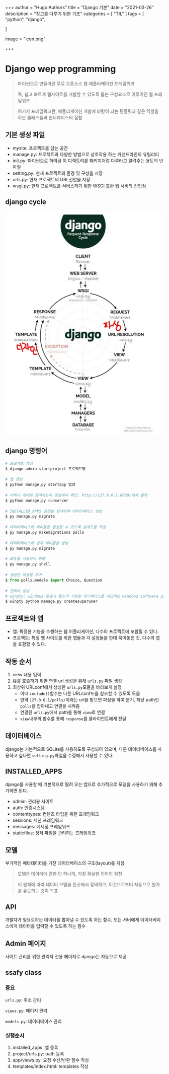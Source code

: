 +++
author = "Hugo Authors"
title = "Django 기본"
date = "2021-03-26"
description = "장고를 다루기 위한 기초"
categories = [
    "TIL"
]
tags = [
    "python", "django",

]

image = "icon.png"

+++

# Django wep programming

>파이썬으로 만들어진 무료 오픈소스 웹 애플리케이션 프레임워크
>
>즉, 쉽고 빠르게 웹사이트를 개발할 수 있도록 돕는 구성요소로 이루어진 웹 프레임워크
>
>여기서 프레임워크란, 애플리케이션 개발에 바탕이 되는 템플릿과 같은 역할을 하는 클래스들과 인터페이스의 집합

## 기본 생성 파일

* mysite: 프로젝트를 담는 공간
* manage.py: 프로젝트와 다양한 방법으로 상호작용 하는 커맨드라인의 유틸리티
* init.py: 파이썬으로 하여금 이 디렉토리를 패키지처럼 다루라고 알려주는 용도의 빈 파일
* setting.py: 현재 프로젝트의 환경 및 구성을 저장
* urls.py: 현재 프로젝트의 URL선언을 저장
* wsgi.py: 현재 프로젝트를 서비스하기 위한 WSGI 호환 웹 서비의 진입점

## django cycle

![](cycle.jpg)

## django 명령어

```python
# 프로젝트 생성
$ django-admin startproject 프로젝트명

# 앱 생성
$ python manage.py startapp 앱명

# 서버가 제대로 동작하는지 로컬에서 확인, http://127.0.0.1:8000/에서 출력
$ python manage.py runserver

# INSTALLED_APPS 설정을 탐색하여 데이터베이스 생성
$ py manage.py migrate

# 데이터베이스에 테이블을 생성할 수 있도록 설계도를 작성
$ py manage.py makemigrations polls

# 데이터베이스에 실제 테이블을 생성
$ py manage.py migrate

# API를 사용하기 위해
$ py manage.py shell

# 생성한 모델을 추가
$ from polls.models import Choice, Question

# 관리자 생성
# winpty: windows 콘솔과 통신이 가능한 인터페이스를 제공하는 windows software package
$ winpty python manage.py createsuperuser
```

## 프로젝트와 앱

* 앱: 특정한 기능을 수행하는 웹 어플리케이션, 다수의 프로젝트에 포함될 수 있다.
* 프로젝트: 특정 웹 사이트를 위한 앱들과 각 설정들을 한데 묶어놓은 것, 다수의 앱을 포함할 수 있다.

## 작동 순서

1. view 내용 입력
2. 뷰를 호출하기 위한 연결 url 생성을 위해 `urls.py` 파일 생성
3. 최상위 URLconf에서 생성한 `urls.py`모듈을 바라보게 설정
   * 이때 `include()`함수는 다른 URLconf드을 참조할 수 있도록 도움
   * 만약 `127.0.0.1/polls/`이라는 url을 받으면 파싱을 하여 분기, 해당 path인 `polls`을 잡아내고 연결을 시켜줌
   * 연결된 `urls.py`에서 path를 통해 `view`로 연결
   * `view`내부의 함수를 통해 `response`를 클라이언트에게 전달

## 데이터베이스

django는 기본적으로 SQLite를 사용하도록 구성되어 있으며, 다른 데이터베이스를 사용하고 싶다면 `setting.py`파일을 수정해서 사용할 수 있다.

## INSTALLED_APPS

django를 사용할 때 기본적으로 딸려 오는 앱으로 추가적으로 모델을 사용하기 위해 추가하면 된다.

* admin: 관리용 사이트
* auth: 인증시스템
* contenttypes: 컨텐츠 타입을 위한 프레임워크
* sessions: 세션 프레임워크
* messages: 메세징 프레임워크
* staticfiles: 정적 파일을 관리하는 프레임워크

## 모델

부가적인 메타데이터를 가진 데이터베이스의 구조(layout)를 지칭

> 모델은 데이터에 관한 단 하나의, 가장 확실한 진리의 원천
>
> 이 원칙에 따라 데이터 모델을 한곳에서 정의하고, 이것으로부터 자동으로 뭔가를 유도하는 것이 목표

## API

개발자가 필요로하는 데이터를 뽑아낼 수 있도록 하는 함수, 또는 서버에게 데이터베이스에게 데이터를 입력할 수 있도록 하는 함수

## Admin 페이지

사이트 관리를 위한 관리자 전용 페이지로 django는 자동으로 제공

## ssafy class

### 중요

`urls.py`: 주소 관리

`views.py`: 페이지 관리

`models.py`: 데이터베이스 관리

### 실행순서

1. installed_apps: 앱 등록
2. project/urls.py: path 등록
3. app/views.py: 요청 수신/반환 함수 작성
4. templates/index.html: templates 작성